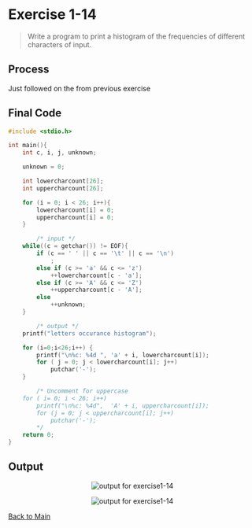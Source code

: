 # Exercise 1-14
> Write a program to print a histogram of the frequencies of different characters of input.

## Process
Just followed on the from previous exercise

## Final Code
```c
#include <stdio.h>

int main(){
	int c, i, j, unknown;

	unknown = 0;

	int lowercharcount[26];
	int uppercharcount[26];

	for (i = 0; i < 26; i++){
		lowercharcount[i] = 0;
		uppercharcount[i] = 0;
	}

        /* input */
	while((c = getchar()) != EOF){
		if (c == ' ' || c == '\t' || c == '\n')
			;
		else if (c >= 'a' && c <= 'z')
			++lowercharcount[c - 'a'];
		else if (c >= 'A' && c <= 'Z')
			++uppercharcount[c - 'A'];
		else
			++unknown;
	}

        /* output */ 
	printf("letters occurance histogram");

	for (i=0;i<26;i++) {
		printf("\n%c: %4d ", 'a' + i, lowercharcount[i]);
		for ( j = 0; j < lowercharcount[i]; j++) 
			putchar('-');
	}

        /* Uncomment for uppercase
	for ( i= 0; i < 26; i++)
		printf("\n%c: %4d",  'A' + i, uppercharcount[i]);
		for (j = 0; j < uppercharcount[i]; j++)
			putchar('-');
        */
    return 0;
}
```

## Output
<p align="center">
    <image src="../assets/exercise1-14_output1.jpg" alt="output for exercise1-14" />
</p>
<p align="center">
    <image src="../assets/exercise1-14_output2.jpg" alt="output for exercise1-14" />
</p>

[Back to Main](../readme.md)
